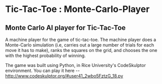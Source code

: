 # Tic-Tac-Toe : Monte-Carlo-Player

## Monte Carlo AI player for Tic-Tac-Toe

A machine player for the game of tic-tac-toe. The machine player does a Monte-Carlo simulation (i.e, carries out a large number of trials for each move it has to make), ranks the squares on the grid, and chooses the one with the highest probability of winning.

The game was built using Python, in Rice University's CodeSkulptor environment. You can play it here -- http://www.codeskulptor.org/#user41_2wbo5FztzG_18.py
